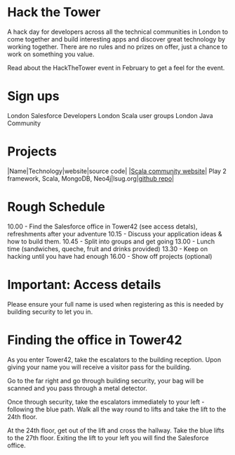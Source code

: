 <link href="index.css" rel="stylesheet" type="text/css">

# Hack the Tower

A hack day for developers across all the technical communities in London to come together and build interesting apps and discover great technology by working together.  There are no rules and no prizes on offer, just a chance to work on something you value.

Read about the HackTheTower event in February to get a feel for the event.

# Sign ups
London Salesforce Developers
London Scala user groups
London Java Community


# Projects

|Name|Technology|website|source code|
|[Scala community website](projects/scala-community-website.md)| Play 2 framework, Scala, MongoDB, Neo4j|lsug.org|[github repo](https://github.com/lsug-dojo/lsug-website)|





# Rough Schedule
10.00 - Find the Salesforce office in Tower42 (see access detals), refreshments after your adventure
10.15 - Discuss your application ideas & how to build them.
10.45 - Split into groups and get going
13.00 - Lunch time (sandwiches, queche, fruit and drinks provided)
13.30 - Keep on hacking until you have had enough
16.00 - Show off projects (optional)


# Important: Access details

Please ensure your full name is used when registering as this is needed by building security to let you in.

# Finding the office in Tower42

As you enter Tower42, take the escalators to the building reception.  Upon giving your name you will receive a visitor pass for the building.

Go to the far right and go through building security, your bag will be scanned and you pass through a metal detector.

Once through security, take the escalators immediately to your left - following the blue path.  Walk all the way round to lifts and take the lift to the 24th floor.

At the 24th floor, get out of the lift and cross the hallway.  Take the blue lifts to the 27th floor.  Exiting the lift to your left you will find the Salesforce office.
